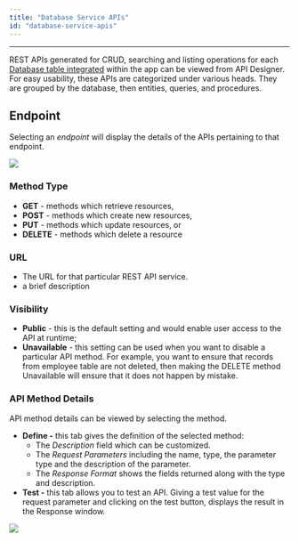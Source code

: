 ```yaml
---
title: "Database Service APIs"
id: "database-service-apis"
---
```

---

REST APIs generated for CRUD, searching and listing operations for each [Database table integrated](/learn/app-development/services/database-services/working-with-databases/) within the app can be viewed from API Designer. For easy usability, these APIs are categorized under various heads. They are grouped by the database, then entities, queries, and procedures.

## Endpoint

Selecting an _endpoint_ will display the details of the APIs pertaining to that endpoint. 

[![](/learn/assets/API_DB_access.png)](/learn/assets/API_DB_access.png)

### Method Type

- **GET** - methods which retrieve resources,
- **POST** - methods which create new resources,
- **PUT** - methods which update resources, or
- **DELETE** - methods which delete a resource

### URL
- The URL for that particular REST API service.
- a brief description
### Visibility

- **Public** - this is the default setting and would enable user access to the API at runtime;
- **Unavailable** - this setting can be used when you want to disable a particular API method. For example, you want to ensure that records from employee table are not deleted, then making the DELETE method Unavailable will ensure that it does not happen by mistake.

### API Method Details

API method details can be viewed by selecting the method.

- **Define -** this tab gives the definition of the selected method:
    - The _Description_ field which can be customized.
    - The _Request Parameters_ including the name, type, the parameter type and the description of the parameter.
    - The _Response Format_ shows the fields returned along with the type and description.
- **Test -** this tab allows you to test an API. Giving a test value for the request parameter and clicking on the test button, displays the result in the Response window.

[![](/learn/assets/API_DB_test.png)](/learn/assets/API_DB_test.png)

